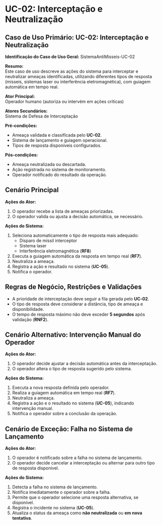 # UC-02: Interceptação e Neutralização

## Caso de Uso Primário: UC-02: Interceptação e Neutralização

**Identificação do Caso de Uso Geral:** SistemaAntiMisseis-UC-02

**Resumo:**  
Este caso de uso descreve as ações do sistema para interceptar e neutralizar ameaças identificadas, utilizando diferentes tipos de resposta (mísseis, sistemas laser ou interferência eletromagnética), com guiagem automática em tempo real.

**Ator Principal:**  
Operador humano (autoriza ou intervém em ações críticas)

**Atores Secundários:**  
Sistema de Defesa de Interceptação

**Pré-condições:**  
- Ameaça validada e classificada pelo **UC-02**.  
- Sistema de lançamento e guiagem operacional.  
- Tipos de resposta disponíveis configurados.

**Pós-condições:**  
- Ameaça neutralizada ou descartada.  
- Ação registrada no sistema de monitoramento.  
- Operador notificado do resultado da operação.

## Cenário Principal

**Ações do Ator:**  
1. O operador recebe a lista de ameaças priorizadas.  
2. O operador valida ou ajusta a decisão automática, se necessário.

**Ações do Sistema:**  
1. Seleciona automaticamente o tipo de resposta mais adequado:
   - Disparo de míssil interceptor  
   - Sistema laser  
   - Interferência eletromagnética (**RF8**)
2. Executa a guiagem automática da resposta em tempo real (**RF7**).  
3. Neutraliza a ameaça.  
4. Registra a ação e resultado no sistema (**UC-05**).  
5. Notifica o operador.

## Regras de Negócio, Restrições e Validações

- A prioridade de interceptação deve seguir a fila gerada pelo **UC‑02**.  
- O tipo de resposta deve considerar a distância, tipo de ameaça e disponibilidade.  
- O tempo de resposta máximo não deve exceder **5 segundos** após validação (**RNF2**).

## Cenário Alternativo: Intervenção Manual do Operador

**Ações do Ator:**  
1. O operador decide ajustar a decisão automática antes da interceptação.  
2. O operador altera o tipo de resposta sugerido pelo sistema.

**Ações do Sistema:**  
1. Executa a nova resposta definida pelo operador.  
2. Realiza a guiagem automática em tempo real (**RF7**).  
3. Neutraliza a ameaça.  
4. Registra a ação e o resultado no sistema (**UC-05**), indicando intervenção manual.  
5. Notifica o operador sobre a conclusão da operação.

## Cenário de Exceção: Falha no Sistema de Lançamento

**Ações do Ator:**  
1. O operador é notificado sobre a falha no sistema de lançamento.  
2. O operador decide cancelar a interceptação ou alternar para outro tipo de resposta disponível.

**Ações do Sistema:**  
1. Detecta a falha no sistema de lançamento.  
2. Notifica imediatamente o operador sobre a falha.  
3. Permite que o operador selecione uma resposta alternativa, se disponível.  
4. Registra o incidente no sistema (**UC-05**).  
5. Atualiza o status da ameaça como **não neutralizada** ou **em nova tentativa**.
